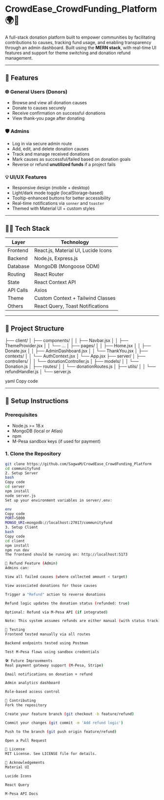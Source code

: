 # CrowdEase_CrowdFunding_Platform 🌍💖

A full-stack donation platform built to empower communities by facilitating contributions to causes, tracking fund usage, and enabling transparency through an admin dashboard. Built using the **MERN stack**, with real-time UI features and support for theme switching and donation refund management.

---

## 🚀 Features

### 🌐 General Users (Donors)
- Browse and view all donation causes
- Donate to causes securely
- Receive confirmation on successful donations
- View thank-you page after donating

### 🛡️ Admins
- Log in via secure admin route
- Add, edit, and delete donation causes
- Track and manage received donations
- Mark causes as successful/failed based on donation goals
- Reverse or refund **unutilized funds** if a project fails

### 💡 UI/UX Features
- Responsive design (mobile + desktop)
- Light/dark mode toggle (localStorage-based)
- Tooltip-enhanced buttons for better accessibility
- Real-time notifications via `sonner` and `toaster`
- Themed with Material UI + custom styles

---

## 🧑‍💻 Tech Stack

| Layer      | Technology                         |
|------------|------------------------------------|
| Frontend   | React.js, Material UI, Lucide Icons|
| Backend    | Node.js, Express.js                |
| Database   | MongoDB (Mongoose ODM)             |
| Routing    | React Router                       |
| State      | React Context API                  |
| API Calls  | Axios                              |
| Theme      | Custom Context + Tailwind Classes  |
| Others     | React Query, Toast Notifications   |

---

## 🧱 Project Structure

├── client/
│ ├── components/
│ │ ├── Navbar.jsx
│ │ ├── ThemeProvider.jsx
│ │ └── ...
│ ├── pages/
│ │ ├── Home.jsx
│ │ ├── Donate.jsx
│ │ ├── AdminDashboard.jsx
│ │ └── ThankYou.jsx
│ ├── contexts/
│ │ └── AuthContext.jsx
│ └── App.jsx
├── server/
│ ├── controllers/
│ │ └── donationController.js
│ ├── models/
│ │ └── Donation.js
│ ├── routes/
│ │ └── donationRoutes.js
│ ├── utils/
│ │ └── refundHandler.js
│ └── server.js

yaml
Copy code

---

## 🔧 Setup Instructions

### Prerequisites

- Node.js >= 18.x
- MongoDB (local or Atlas)
-  npm
- M-Pesa sandbox keys (if used for payment)

### 1. Clone the Repository

```bash
git clone https://github.com/SagwaM/CrowdEase_CrowdFunding_Platform
cd communityfund
2. Setup Server
bash
Copy code
cd server
npm install
node server.js
Set up your environment variables in server/.env:

env
Copy code
PORT=5000
MONGO_URI=mongodb://localhost:27017/communityfund
3. Setup Client
bash
Copy code
cd client
npm install
npm run dev
The frontend should be running on: http://localhost:5173

🔁 Refund Feature (Admin)
Admins can:

View all failed causes (where collected amount < target)

View associated donations for those causes

Trigger a "Refund" action to reverse donations

Refund logic updates the donation status (refunded: true)

Optional: Refund via M-Pesa API (if integrated)

Note: This system assumes refunds are either manual (with status tracking) or integrated via M-Pesa API.

🧪 Testing
Frontend tested manually via all routes

Backend endpoints tested using Postman

Test M-Pesa flows using sandbox credentials

🛠️ Future Improvements
Real payment gateway support (M-Pesa, Stripe)

Email notifications on donation + refund

Admin analytics dashboard

Role-based access control

🤝 Contributing
Fork the repository

Create your feature branch (git checkout -b feature/refund)

Commit your changes (git commit -m 'Add refund logic')

Push to the branch (git push origin feature/refund)

Open a Pull Request

📄 License
MIT License. See LICENSE file for details.

🙌 Acknowledgements
Material UI

Lucide Icons

React Query

M-Pesa API Docs

